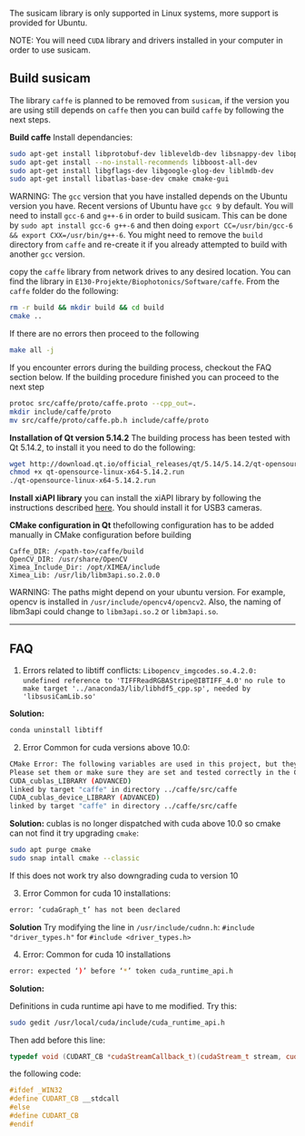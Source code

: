 The susicam library is only supported in Linux systems, more support is provided for Ubuntu.

NOTE: You will need `CUDA` library and drivers installed in your computer in order to use susicam.

## Build susicam

The library `caffe` is planned to be removed from `susicam`, if the version you are using still depends on `caffe` then you can build `caffe` by following the next steps.

**Build caffe**
Install dependancies:
```bash
sudo apt-get install libprotobuf-dev libleveldb-dev libsnappy-dev libopencv-dev libhdf5-serial-dev protobuf-compiler
sudo apt-get install --no-install-recommends libboost-all-dev
sudo apt-get install libgflags-dev libgoogle-glog-dev liblmdb-dev
sudo apt-get install libatlas-base-dev cmake cmake-gui
```

WARNING: The `gcc` version that you have installed depends on the Ubuntu version you have. Recent versions of Ubuntu have `gcc 9` by default. You will need to install `gcc-6` and `g++-6` in order to build susicam. This can be done by `sudo apt install gcc-6 g++-6` and then doing `export CC=/usr/bin/gcc-6 && export CXX=/usr/bin/g++-6`. You might need to remove the `build` directory from `caffe` and re-create it if you already attempted to build with another `gcc` version.

copy the `caffe` library from network drives to any desired location. You can find the library in `E130-Projekte/Biophotonics/Software/caffe`. From the `caffe` folder do the following:

```bash
rm -r build && mkdir build && cd build
cmake ..
```

If there are no errors then proceed to the following
```bash
make all -j
```
If you encounter errors during the building process, checkout the FAQ section below. If the building procedure finished you can proceed to the next step
```bash
protoc src/caffe/proto/caffe.proto --cpp_out=.
mkdir include/caffe/proto
mv src/caffe/proto/caffe.pb.h include/caffe/proto
```


**Installation of Qt version 5.14.2**
The building process has been tested with Qt 5.14.2, to install it you need to do the following:

```bash
wget http://download.qt.io/official_releases/qt/5.14/5.14.2/qt-opensource-linux-x64-5.14.2.run
chmod +x qt-opensource-linux-x64-5.14.2.run 
./qt-opensource-linux-x64-5.14.2.run 
```

**Install xiAPI library**
you can install the xiAPI library by following the instructions described [here](https://www.ximea.com/support/wiki/apis/XIMEA_Linux_Software_Package#Installation). You should install it for USB3 cameras. 

**CMake configuration in Qt**
thefollowing configuration has to be added manually in CMake configuration before building

```
Caffe_DIR: /<path-to>/caffe/build
OpenCV_DIR: /usr/share/OpenCV
Ximea_Include_Dir: /opt/XIMEA/include
Ximea_Lib: /usr/lib/libm3api.so.2.0.0
```
WARNING: The paths might depend on your ubuntu version. For example, opencv is installed in `/usr/include/opencv4/opencv2`. Also, the naming of libm3api could change to `libm3api.so.2` or `libm3api.so`.


---
## FAQ


1. Errors related to libtiff conflicts:
`Libopencv_imgcodes.so.4.2.0: undefined reference to 'TIFFReadRGBAStripe@IBTIFF_4.0'`
`no rule to make target '../anaconda3/lib/libhdf5_cpp.sp', needed by 'libsusiCamLib.so'`


**Solution:**
```bash
conda uninstall libtiff
```

2. Error Common for cuda versions above 10.0:

```bash    
CMake Error: The following variables are used in this project, but they are set to NOTFOUND.
Please set them or make sure they are set and tested correctly in the CMake files:
CUDA_cublas_LIBRARY (ADVANCED)
linked by target "caffe" in directory ../caffe/src/caffe
CUDA_cublas_device_LIBRARY (ADVANCED)
linked by target "caffe" in directory ../caffe/src/caffe
```

**Solution:** 
cublas is no longer dispatched with cuda above 10.0 so cmake can not find it try upgrading `cmake`:
```bash    
sudo apt purge cmake
sudo snap intall cmake --classic
```    
If this does not work try also downgrading cuda to version 10

3. Error Common for cuda 10 installations:
```bash
error: ‘cudaGraph_t’ has not been declared
```
**Solution**
Try modifying the line in `/usr/include/cudnn.h`: `#include "driver_types.h"` for `#include <driver_types.h>`

4. Error: Common for cuda 10 installations
```bash
error: expected ‘)’ before ‘*’ token cuda_runtime_api.h
```
**Solution:**

Definitions in cuda runtime api have to me modified. Try this:
```bash
sudo gedit /usr/local/cuda/include/cuda_runtime_api.h
```
Then add before this line:
```cpp
typedef void (CUDART_CB *cudaStreamCallback_t)(cudaStream_t stream, cudaError_t status, void *userData);
```
the following code:
```cpp
#ifdef _WIN32
#define CUDART_CB __stdcall
#else
#define CUDART_CB
#endif
```